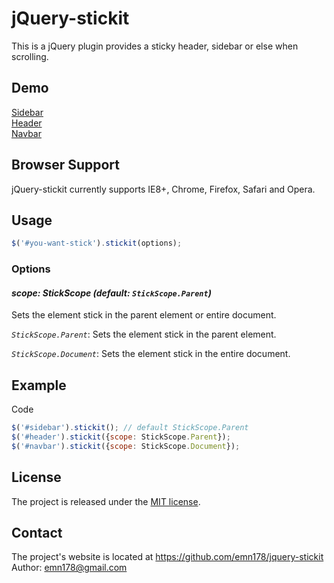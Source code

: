 # jQuery-stickit
This is a jQuery plugin provides a sticky header, sidebar or else when scrolling.

## Demo
[Sidebar](http://emn178.github.io/jquery-stickit/demo/sidebar/)  
[Header](http://emn178.github.io/jquery-stickit/demo/header/)  
[Navbar](http://emn178.github.io/jquery-stickit/demo/navbar/)

## Browser Support
jQuery-stickit currently supports IE8+, Chrome, Firefox, Safari and Opera.

## Usage
```JavaScript
$('#you-want-stick').stickit(options);
```

### Options
#### *scope: StickScope (default: `StickScope.Parent`)*

Sets the element stick in the parent element or entire document.

*`StickScope.Parent`*: Sets the element stick in the parent element.

*`StickScope.Document`*: Sets the element stick in the entire document.

## Example
Code
```JavaScript
$('#sidebar').stickit(); // default StickScope.Parent
$('#header').stickit({scope: StickScope.Parent});
$('#navbar').stickit({scope: StickScope.Document});
```

## License
The project is released under the [MIT license](http://www.opensource.org/licenses/MIT).

## Contact
The project's website is located at https://github.com/emn178/jquery-stickit  
Author: emn178@gmail.com
